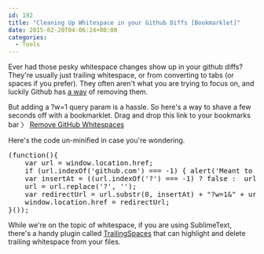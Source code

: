 ```yaml
---
id: 192
title: "Cleaning Up Whitespace in your Github Diffs [Bookmarklet]"
date: 2015-02-20T04:06:24+00:00
categories:
  - Tools
---
```


Ever had those pesky whitespace changes show up in your github diffs? They're usually just trailing whitespace, or from converting to tabs (or spaces if you prefer). They often aren't what you are trying to focus on, and luckily Github has [a way](https://github.com/blog/967-github-secrets "GitHub Secrets") of removing them.

But adding a <span class="lang:default decode:true  crayon-inline">?w=1</span> query param is a hassle. So here's a way to shave a few seconds off with a bookmarklet. Drag and drop this link to your bookmarks bar 〉 [Remove GitHub Whitespaces](<javascript:(function()%7B(function()%7Bvar%20url%20%3D%20window.location.href%3Bif%20(url.indexOf('github.com')%20%3D%3D%3D%20-1)%20%7B%20alert('Meant%20to%20be%20used%20on%20github.com')%3B%20return%3B%20%7Dvar%20insertAt%20%3D%20((url.indexOf('%3F')%20%3D%3D%3D%20-1)%20%3F%20false%20%3A%20%20url.indexOf('%3F'))%20%7C%7C%20((url.indexOf('%23')%20%3D%3D%3D%20-1)%20%3F%20false%20%3A%20%20url.indexOf('%23'))%20%7C%7C%20(url.length)%3Burl%20%3D%20url.replace('%3F'%2C%20'')%3Bvar%20redirectUrl%20%3D%20url.substr(0%2C%20insertAt)%20%2B%20%22%3Fw%3D1%26%22%20%2B%20url.substr(insertAt%2C%20url.length)%3Bwindow.location.href%20%3D%20redirectUrl%3B%7D())%7D)()>)

Here's the code un-minified in case you're wondering.

<pre class="lang:js decode:true " >(function(){
	var url = window.location.href;
	if (url.indexOf('github.com') === -1) { alert('Meant to be used on github.com'); return; }
	var insertAt = ((url.indexOf('?') === -1) ? false :  url.indexOf('?')) || ((url.indexOf('#') === -1) ? false :  url.indexOf('#')) || (url.length);
	url = url.replace('?', '');
	var redirectUrl = url.substr(0, insertAt) + "?w=1&" + url.substr(insertAt, url.length);
	window.location.href = redirectUrl;
}());</pre>

While we're on the topic of whitespace, if you are using SublimeText, there's a handy plugin called [TrailingSpaces](https://github.com/SublimeText/TrailingSpaces "TrailingSpaces") that can highlight and delete trailing whitespace from your files.

